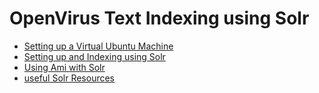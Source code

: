 # OpenVirus Text Indexing using Solr

- [Setting up a Virtual Ubuntu Machine](azurevm.md)
- [Setting up and Indexing using Solr](instructions.md)
- [Using Ami with Solr](ami.md)
- [useful Solr Resources](resources.md) 